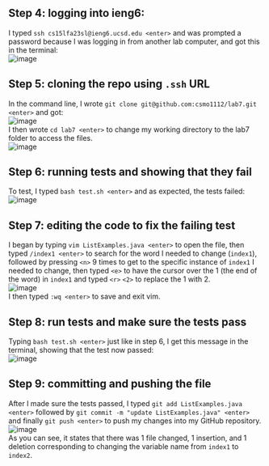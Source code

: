 ## Step 4: logging into ieng6:  
I typed `ssh cs15lfa23sl@ieng6.ucsd.edu <enter>` and was prompted a password because I was logging in from another lab computer, and got this in the terminal:  
![image](https://github.com/csmo1112/cse15l-lab-reports/assets/147008706/76fa66a4-8c29-4b72-86b9-7a7a240f8420)  

## Step 5: cloning the repo using `.ssh` URL  
In the command line, I wrote `git clone git@github.com:csmo1112/lab7.git <enter>` and got:  
![image](https://github.com/csmo1112/cse15l-lab-reports/assets/147008706/ccf2aaad-4586-4160-aef1-d7999e191c8a)  
I then wrote `cd lab7 <enter>` to change my working directory to the lab7 folder to access the files.  
![image](https://github.com/csmo1112/cse15l-lab-reports/assets/147008706/b64c14aa-830f-4827-9b10-d50b1ecdead4)  

## Step 6: running tests and showing that they fail  
To test, I typed `bash test.sh <enter>` and as expected, the tests failed:  
![image](https://github.com/csmo1112/cse15l-lab-reports/assets/147008706/c7077379-7c8b-49c0-a4fa-46f42ad0fc53)  

## Step 7: editing the code to fix the failing test  
I began by typing `vim ListExamples.java <enter>` to open the file, then typed `/index1 <enter>` to search for the word I needed to change (`index1`), followed by pressing `<n>` 9 times to get to the specific instance of `index1` I needed to change, then typed `<e>` to have the cursor over the 1 (the end of the word) in `index1` and typed `<r>` `<2>` to replace the 1 with 2.  
![image](https://github.com/csmo1112/cse15l-lab-reports/assets/147008706/7b78dd8b-27da-41db-b323-f9d2c263a68c)  
I then typed `:wq <enter>` to save and exit vim.  

## Step 8: run tests and make sure the tests pass  
Typing `bash test.sh <enter>` just like in step 6, I get this message in the terminal, showing that the test now passed:  
![image](https://github.com/csmo1112/cse15l-lab-reports/assets/147008706/c64d1a4d-fe48-44cb-8243-816fed24840b)

## Step 9: committing and pushing the file  
After I made sure the tests passed, I typed `git add ListExamples.java <enter>` followed by `git commit -m "update ListExamples.java" <enter>` and finally `git push <enter>` to push my changes into my GitHub repository.  
![image](https://github.com/csmo1112/cse15l-lab-reports/assets/147008706/a3941a7c-60bc-4a8c-b319-3b375b63b725)  
As you can see, it states that there was 1 file changed, 1 insertion, and 1 deletion corresponding to changing the variable name from `index1` to `index2`.
